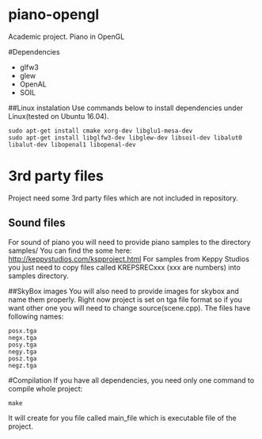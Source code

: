 # piano-opengl
Academic project. Piano in OpenGL

#Dependencies
* glfw3
* glew
* OpenAL
* SOIL 


##Linux instalation
Use commands below to install dependencies under Linux(tested on Ubuntu 16.04).
```
sudo apt-get install cmake xorg-dev libglu1-mesa-dev
sudo apt-get install libglfw3-dev libglew-dev libsoil-dev libalut0 libalut-dev libopenal1 libopenal-dev
```

# 3rd party files
Project need some 3rd party files which are not included in repository.

## Sound files
For sound of piano you will need to provide piano samples to the directory samples/
You can find the some here: http://keppystudios.com/kspproject.html
For samples from Keppy Studios you just need to copy files called KREPSRECxxx (xxx are numbers) into samples directory.

##SkyBox images
You will also need to provide images for skybox and name them properly. Right now project is set on tga file format so if you want other one you will need to change source(scene.cpp).
The files have following names:
```
posx.tga
negx.tga
posy.tga
negy.tga
posz.tga
negz.tga
```

#Compilation
If you have all dependencies, you need only one command to compile whole project:
```
make
```
It will create for you file called main_file which is executable file of the project.
